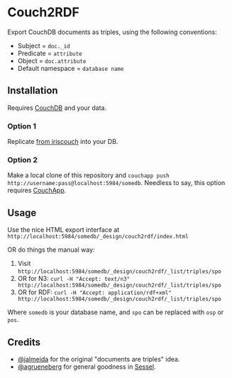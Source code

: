 # Couch2RDF

Export CouchDB documents as triples, using the following conventions:

* Subject = ``doc._id``
* Predicate = ``attribute``
* Object = ``doc.attribute``
* Default namespace = ``database name``

## Installation

Requires [CouchDB](http://couchdb.apache.org/) and your data.

### Option 1

Replicate [from iriscouch](http://robbinsd.iriscouch.com/couch2rdf) into your DB.

### Option 2

Make a local clone of this repository and ``couchapp push http://username:pass@localhost:5984/somedb``.
Needless to say, this option requires [CouchApp](http://couchapp.org/page/index).

## Usage

Use the nice HTML export interface at ``http://localhost:5984/somedb/_design/couch2rdf/index.html``

OR do things the manual way:

1. Visit ``http://localhost:5984/somedb/_design/couch2rdf/_list/triples/spo``
2. OR for N3: ``curl -H "Accept: text/n3" http://localhost:5984/somedb/_design/couch2rdf/_list/triples/spo``
3. OR for RDF: ``curl -H "Accept: application/rdf+xml" http://localhost:5984/somedb/_design/couch2rdf/_list/triples/spo``

Where ``somedb`` is your database name, and ``spo`` can be replaced with ``osp`` or ``pos``.

## Credits

* [@jalmeida](https://github.com/jonasalmeida) for the original "documents are triples" idea.
* [@agrueneberg](https://github.com/agrueneberg) for general goodness in [Sessel](https://github.com/agrueneberg/Sessel).
